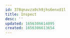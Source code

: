 ```yaml
---
id: 378qnavzx0ch9jhs6enxd1l
title: Inspect
desc: ''
updated: 1656306614095
created: 1656306613654
---
```


